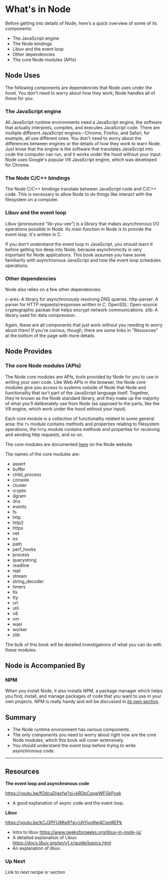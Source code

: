 
# What's in Node

Before getting into details of Node, here's a quick overview of some of its components: 

* The JavaScript engine
* The Node bindings
* Libuv and the event loop
* Other dependencies
* The core Node modules (APIs)

## Node Uses

The following components are dependencies that Node uses under the hood. You don't need to worry about how they work; Node handles all of these for you. 

### The JavaScript engine

All JavaScript runtime environments need a JavaScript engine, the software that actually interprets, compiles, and executes JavaScript code. There are multiple different JavaScript engines--Chrome, Firefox, and Safari, for example, all use different ones. You don't need to worry about the differences between engines or the details of how they work to learn Node. Just know that the engine is the software that translates JavaScript into code the computer can run, and it works under the hood without your input. Node uses Google's popular V8 JavaScript engine, which was developed for Chrome.


### The Node C/C++ bindings

The Node C/C++ bindings translate between JavaScript code and C/C++ code. This is necessary to allow Node to do things like interact with the filesystem on a computer. 


### Libuv and the event loop

Libuv (pronounced "lib-you-vee") is a library that makes asynchronous I/O operations possible in Node. Its main function in Node is to provide the event loop. It's written in C. 

If you don't understand the event loop in JavaScript, you should learn it before getting too deep into Node, because asynchronicity is very important for Node applications. This book assumes you have some familiarity with asynchronous JavaScript and how the event loop schedules operations. 

### Other dependencies

Node also relies on a few other dependencies:

c-ares: A library for asynchronously resolving DNS queries.
http-parser: A parser for HTTP requests/responses written in C.
OpenSSL: Open-source cryptographic packae that helps encrypt network communications.
zlib: A library used for data compression.

Again, these are all components that just work without you needing to worry about them! If you're curious, though, there are some links in "Resources" at the bottom of the page with more details.


## Node Provides

### The core Node modules (APIs)

The Node core modules are APIs, tools provided by Node for you to use in writing your own code. Like Web APIs in the browser, the Node core modules give you access to systems outside of Node that Node and functionality that isn't part of the JavaScript language itself. Together, they're known as the Node standard library, and they make up the majority of what you'll deliberately use from Node (as opposed to the parts, like the V8 engine, which work under the hood without your input).

Each core module is a collection of functionality related to some general area: the `fs` module contains methods and properties relating to filesystem operations, the `http` module contains methods and properties for receiving and sending http requests, and so on.

The core modules are documented [here](https://nodejs.org/docs/latest/api/) on the Node website. 

The names of the core modules are: 
* assert
* buffer
* child_process
* console
* cluster
* crypto
* dgram
* dns
* events
* fs
* http
* http2
* https
* net
* os
* path
* perf_hooks
* process
* querystring
* readline
* repl
* stream
* string_decoder
* timers
* tls
* tty
* url
* util
* v8
* vm
* wasi
* worker
* zlib

The bulk of this book will be detailed investigations of what you can do with these modules. 


## Node is Accompanied By

### NPM

When you install Node, it also installs NPM, a package manager which helps you find, install, and manage packages of code that you want to use in your own projects. NPM is really handy and will be discussed in [its own section](https://github.com/bkager/Node-cookbook?tab=readme-ov-file#npm).



## Summary 

* The Node runtime environment has various components.
* The only components you need to worry about right now are the core Node modules, which this book will cover extensively.
* You should understand the event loop before trying to write asynchronous code. 



___

## Resources

**The event loop and asynchronous code**

https://youtu.be/fOdcuDigxfw?si=kRDpCqxwWFGkPusk
  * A good explanation of async code and the event loop.

**Libuv**

https://youtu.be/kCJ3PFU8Ke8?si=UhYiyq9w4CsmREPk
  * Intro to libuv
https://www.geeksforgeeks.org/libuv-in-node-js/
  * A detailed explanation of Libuv.
https://docs.libuv.org/en/v1.x/guide/basics.html
  * An explanation of libuv. 

### Up Next

Link to next recipe or section
